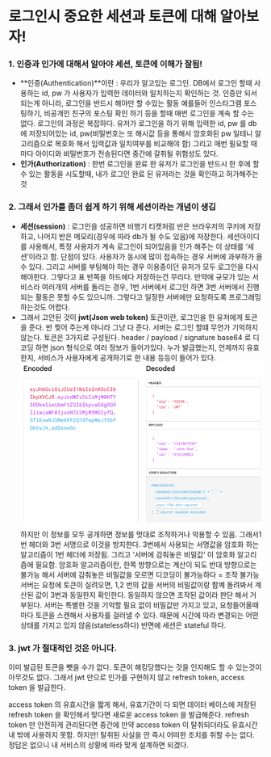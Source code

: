# 로그인시 중요한 세션과 토큰에 대해 알아보자!

### 1. 인증과 인가에 대해서 알아야 세션, 토큰에 이해가 잘됨!

- **인증(Authentication)**이란 : 우리가 알고있는 로그인. DB에서 로그인 할때 사용하는 id, pw 가 사용자가 입력한 데이터와 일치하는지 확인하는 것.
  인증만 되서 되는게 아니라, 로그인을 반드시 해야만 할 수있는 활동 예를들어 인스타그램 포스팅하기, 비공개인 친구의 포스팅 확인 하기 등을 할때 매번 로그인을 계속 할 수는 없다.
  로그인의 과정은 복잡하다. 유저가 로그인을 하기 위해 입력한 id, pw 를 db에 저장되어있는 id, pw(비밀번호는 또 해시값 등을 통해서 암호화된 pw 일테니 알고리즘으로 복호화 해서 입력값과 일치여부를 비교해야 함)
  그리고 매번 필요할 때마다 아이디와 비밀번호가 전송된다면 중간에 갈취될 위험성도 있다.
- **인가(Authorization)** : 한번 로그인을 완료 한 유저가 로그인을 반드시 한 후에 할 수 있는 활동을 시도할때, 내가 로그인 완료 된 유저라는 것을 확인하고 허가해주는것

### 2. 그래서 인가를 좀더 쉽게 하기 위해 세션이라는 개념이 생김

- **세션(session)** : 로그인을 성공하면 비행기 티켓처럼 반은 브라우저의 쿠키에 저장하고, 나머지 반은 메모리(경우에 따라 db가 될 수도 있음)에 저장한다. 세션아이디를 사용해서, 특정 사용자가 계속 로그인이 되어있음을 인가 해주는 이 상태를 ‘세션’이라고 함.
  단점이 있다. 사용자가 동시에 많이 접속하는 경우 서버에 과부하가 올 수 있다. 그리고 서버를 부팅해야 하는 경우 이용중이던 유저가 모두 로그인을 다시 해야한다.
  그렇다고 표 반쪽을 하드에다 저장하는건 무리다. 만약에 규모가 있는 서비스라 여러개의 서버를 돌리는 경우, 1번 서버에서 로그인 하면 3번 서버에서 진행되는 활동은 못할 수도 있으니까. 그렇다고 일정한 서버에만 요청하도록 프로그래밍 하는것도 어렵다.
- 그래서 고안된 것이 **jwt(Json web token)**
  토큰이란, 로그인을 한 유저에게 토큰을 준다. 반 찢어 주는게 아니라 그냥 다 준다. 서버는 로그인 할떄 무언가 기억하지 않는다.
  토큰은 3가지로 구성된다. header / payload / signature
  base64 로 디코딩 하면 json 형식으로 여러 정보가 들어가있다.
  누가 발급했는지, 언제까지 유효한지, 서비스가 사용자에게 공개하기로 한 내용 등등이 들어가 있다.
  ![스크린샷 2023-08-17 17.00.26.png](../img/jwt.png)
  하지만 이 정보를 모두 공개하면 정보를 멋대로 조작하거나 악용할 수 있음. 그래서1번 헤더와 3번 서명으로 이것을 방지한다.
  3번에서 사용되는 서명값을 암호화 하는 알고리즘이 1번 헤더에 저장됨.
  그리고 ‘서버에 감춰놓은 비밀값’ 이 암호화 알고리즘에 필요함. 암호화 알고리즘이란, 한쪽 방향으로는 계산이 되도 반대 방향으로는 불가능 해서 서버에 감춰놓은 비밀값을 모르면 디코딩이 불가능하다 = 조작 불가능
  서버는 요청에 토큰이 실려오면, 1,2 번의 값을 서버의 비밀값이랑 함꼐 돌려봐서 계산된 값이 3번과 동일한지 확인한다. 동일하지 않으면 조작된 값이라 판단 해서 거부된다.
  서버는 특별한 것을 기억할 필요 없이 비밀값만 가지고 있고, 요청들어올때마다 토큰을 스캔해서 사용자를 걸러낼 수 있다. 때문에 시간에 따라 변경되는 어떤 상태를 가지고 있지 않음(stateless하다)
  반면에 세션은 stateful 하다.

### 3. jwt 가 절대적인 것은 아니다.

이미 발급된 토큰을 뺏을 수가 없다. 토큰이 해킹당했다는 것을 인지해도 할 수 있는것이 아무것도 없다.
그래서 jwt 만으로 인가를 구현하지 않고 refresh token, access token 을 발급한다.

access token 의 유효시간을 짧게 해서, 유효기간이 다 되면 데이터 베이스에 저장된 refresh token 을 확인해서 맞다면 새로운 access token 을 발급해준다. refresh token 만 안전하게 관리된다면 중간에 만약 access token 이 탈취되더라도 유효시간 내 밖에 사용하지 못함. 하지만! 탈취된 사실을 안 즉시 어떠한 조치를 취할 수는 없다.
정답은 없으니 내 서비스의 상황에 따라 맞게 설계하면 되겠다.
